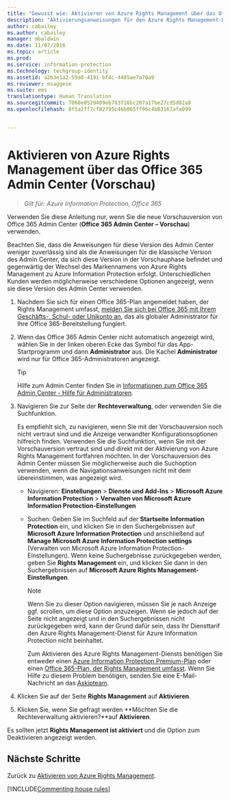 ```yaml
---
title: "Gewusst wie: Aktivieren von Azure Rights Management über das Office 365 Admin Center (Vorschau) | Azure Information Protection"
description: "Aktivierungsanweisungen für den Azure Rights Management-Dienst, wenn Sie auf die neue (Vorschau-)Version von Office 365 Admin Center zugreifen können."
author: cabailey
ms.author: cabailey
manager: mbaldwin
ms.date: 11/07/2016
ms.topic: article
ms.prod: 
ms.service: information-protection
ms.technology: techgroup-identity
ms.assetid: a2b3e1a2-59a0-4191-bf4c-4485ae7a70a9
ms.reviewer: esaggese
ms.suite: ems
translationtype: Human Translation
ms.sourcegitcommit: 7068e0529409eb783f16bc207a17be27cd5d82a8
ms.openlocfilehash: 8f5a2ff7cf82795c46b065ff96c4b83167afa099


---
```


# <a name="how-to-activate-azure-rights-management-from-the-office-365-admin-center-preview"></a>Aktivieren von Azure Rights Management über das Office 365 Admin Center (Vorschau)

>*Gilt für: Azure Information Protection, Office 365*


Verwenden Sie diese Anleitung nur, wenn Sie die neue Vorschauversion von Office 365 Admin Center (**Office 365 Admin Center – Vorschau**) verwenden.

Beachten Sie, dass die Anweisungen für diese Version des Admin Center weniger zuverlässig sind als die Anweisungen für die klassische Version des Admin Center, da sich diese Version in der Vorschauphase befindet und gegenwärtig der Wechsel des Markennamens von Azure Rights Management zu Azure Information Protection erfolgt. Unterschiedlichen Kunden werden möglicherweise verschiedene Optionen angezeigt, wenn sie diese Version des Admin Center verwenden.

1. Nachdem Sie sich für einen Office 365-Plan angemeldet haben, der Rights Management umfasst, [melden Sie sich bei Office 365 mit Ihrem Geschäfts-, Schul- oder Unikonto an](https://portal.office.com/), das als globaler Administrator für Ihre Office 365-Bereitstellung fungiert.

2. Wenn das Office 365 Admin Center nicht automatisch angezeigt wird, wählen Sie in der linken oberen Ecke das Symbol für das App-Startprogramm und dann **Administrator** aus. Die Kachel **Administrator** wird nur für Office 365-Administratoren angezeigt.

    > [!TIP]
    > Hilfe zum Admin Center finden Sie in [Informationen zum Office 365 Admin Center - Hilfe für Administratoren](https://support.office.com/article/About-the-Office-365-admin-center-Admin-Help-58537702-d421-4d02-8141-e128e3703547).

3. Navigieren Sie zur Seite der **Rechteverwaltung**, oder verwenden Sie die Suchfunktion.

    Es empfiehlt sich, zu navigieren, wenn Sie mit der Vorschauversion noch nicht vertraut sind und die Anzeige verwandter Konfigurationsoptionen hilfreich finden. Verwenden Sie die Suchfunktion, wenn Sie mit der Vorschauversion vertraut sind und direkt mit der Aktivierung von Azure Rights Management fortfahren möchten. In der Vorschauversion des Admin Center müssen Sie möglicherweise auch die Suchoption verwenden, wenn die Navigationsanweisungen nicht mit dem übereinstimmen, was angezeigt wird.

    - Navigieren: **Einstellungen** > **Dienste und Add-Ins** > **Microsoft Azure Information Protection** > **Verwalten von Microsoft Azure Information Protection-Einstellungen**

    - Suchen: Geben Sie im Suchfeld auf der **Startseite** **Information Protection** ein, und klicken Sie in den Suchergebnissen auf **Microsoft Azure Information Protection** und anschließend auf **Manage Microsoft Azure Information Protection settings** (Verwalten von Microsoft Azure Information Protection-Einstellungen). Wenn keine Suchergebnisse zurückgegeben werden, geben Sie **Rights Management** ein, und klicken Sie dann in den Suchergebnissen auf **Microsoft Azure Rights Management-Einstellungen**.

        > [!NOTE]
        >Wenn Sie zu dieser Option navigieren, müssen Sie je nach Anzeige ggf. scrollen, um diese Option anzuzeigen. Wenn sie jedoch auf der Seite nicht angezeigt und in den Suchergebnissen nicht zurückgegeben wird, kann der Grund dafür sein, dass Ihr Diensttarif den Azure Rights Management-Dienst für Azure Information Protection nicht beinhaltet.
        >
        >Zum Aktivieren des Azure Rights Management-Diensts benötigen Sie entweder einen [Azure Information Protection Premium-Plan](https://www.microsoft.com/en-us/cloud-platform/azure-information-protection-pricing) oder einen [Office 365-Plan, der Rights Management umfasst](http://download.microsoft.com/download/E/C/F/ECF42E71-4EC0-48FF-AA00-577AC14D5B5C/Azure_Information_Protection_licensing_datasheet_EN-US.pdf). Wenn Sie Hilfe zu diesem Problem benötigen, senden Sie eine E-Mail-Nachricht an das [Askipteam](mailto:askipteam?subject=I%20cannot%20activate%20RMS).

4. Klicken Sie auf der Seite **Rights Management** auf **Aktivieren**.

5. Klicken Sie, wenn Sie gefragt werden **Möchten Sie die Rechteverwaltung aktivieren?**auf **Aktivieren**.

Es sollten jetzt **Rights Management ist aktiviert** und die Option zum Deaktivieren angezeigt werden.


## <a name="next-steps"></a>Nächste Schritte
Zurück zu [Aktivieren von Azure Rights Management](activate-service.md).

[!INCLUDE[Commenting house rules](../includes/houserules.md)]



<!--HONumber=Jan17_HO4-->


